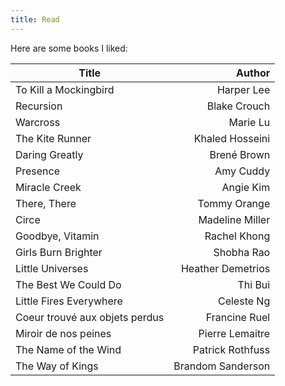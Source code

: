 ```yaml
---
title: Read
---
```

Here are some books I liked:

| Title                                    | Author |
| ---------------------------------------- | ---: |
| To Kill a Mockingbird                    | Harper Lee |
| Recursion                                | Blake Crouch |
| Warcross                                 | Marie Lu | 4 |
| The Kite Runner                          | Khaled Hosseini | 5 |
| Daring Greatly                           | Brené Brown | 5 |
| Presence                                 | Amy Cuddy | 4 |
| Miracle Creek                            | Angie Kim | 4 |
| There, There                             | Tommy Orange | 4 |
| Circe                                    | Madeline Miller | 4 |
| Goodbye, Vitamin                         | Rachel Khong | 4 |
| Girls Burn Brighter                      | Shobha Rao | 5 |
| Little Universes                         | Heather Demetrios | 5 |
| The Best We Could Do                     | Thi Bui | 4 |
| Little Fires Everywhere                  | Celeste Ng | 5 |
| Coeur trouvé aux objets perdus           | Francine Ruel | 4 |
| Miroir de nos peines                     | Pierre Lemaitre | 5 |
| The Name of the Wind                     | Patrick Rothfuss | 5 |
| The Way of Kings                         | Brandom Sanderson | 5 |